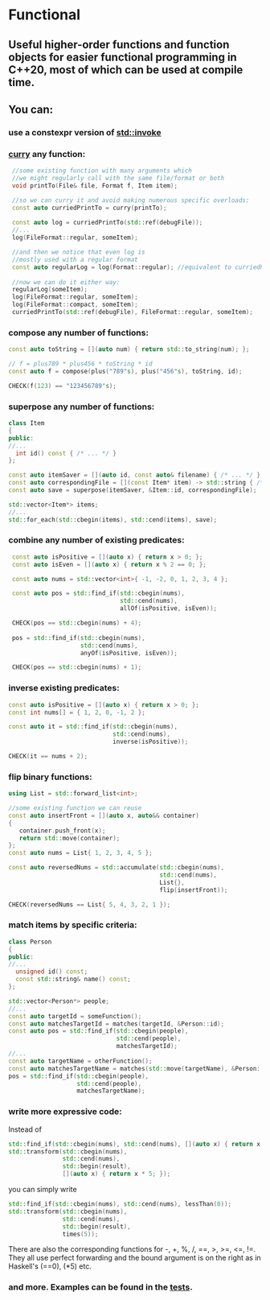 # Functional
## Useful higher-order functions and function objects for easier functional programming in C++20, most of which can be used at compile time.   

## You can:       
  ### use a constexpr version of [std::invoke](https://en.cppreference.com/w/cpp/utility/functional/invoke)   
  ### [curry](https://en.wikipedia.org/wiki/Currying) any function: 
   ```C++
    //some existing function with many arguments which
    //we might regularly call with the same file/format or both
    void printTo(File& file, Format f, Item item);
   
    //so we can curry it and avoid making numerous specific overloads:
    const auto curriedPrintTo = curry(printTo);
    
    const auto log = curriedPrintTo(std::ref(debugFile));
    //...
    log(FileFormat::regular, someItem);
   
    //and then we notice that even log is
    //mostly used with a regular format
    const auto regularLog = log(Format::regular); //equivalent to curriedPrintTo(std::ref(debugFile), Format::regular);
    
    //now we can do it either way:
    regularLog(someItem); 
    log(FileFormat::regular, someItem);
    log(FileFormat::compact, someItem);
    curriedPrintTo(std::ref(debugFile), FileFormat::regular, someItem);    
   ```
  ### compose any number of functions:  
  ```C++
  const auto toString = [](auto num) { return std::to_string(num); };

  // f = plus789 * plus456 * toString * id
  const auto f = compose(plus("789"s), plus("456"s), toString, id);
  
  CHECK(f(123) == "123456789"s);
  ```
  ### superpose any number of functions:  
  ```C++
class Item
{
public:
  //...
    int id() const { /* ... */ }
};

const auto itemSaver = [](auto id, const auto& filename) { /* ... */ };
const auto correspondingFile = [](const Item* item) -> std::string { /* ... */ };
const auto save = superpose(itemSaver, &Item::id, correspondingFile);

std::vector<Item*> items;
//...
std::for_each(std::cbegin(items), std::cend(items), save);
```
  ### combine any number of existing predicates:  
```C++
 const auto isPositive = [](auto x) { return x > 0; };
 const auto isEven = [](auto x) { return x % 2 == 0; };

 const auto nums = std::vector<int>{ -1, -2, 0, 1, 2, 3, 4 };

 const auto pos = std::find_if(std::cbegin(nums),
                               std::cend(nums),
                               allOf(isPositive, isEven));

 CHECK(pos == std::cbegin(nums) + 4);
 
 pos = std::find_if(std::cbegin(nums),
                    std::cend(nums),
                    anyOf(isPositive, isEven));

 CHECK(pos == std::cbegin(nums) + 1);
  ```
  ### inverse existing predicates:
  ```C++
  const auto isPositive = [](auto x) { return x > 0; };
  const int nums[] = { 1, 2, 0, -1, 2 };

  const auto it = std::find_if(std::cbegin(nums), 
                               std::cend(nums), 
                               inverse(isPositive));

  CHECK(it == nums + 2);
  ```
  ### flip binary functions:  
  ```C++
  using List = std::forward_list<int>;

  //some existing function we can reuse
  const auto insertFront = [](auto x, auto&& container)
  {
     container.push_front(x);
     return std::move(container);
  };
  const auto nums = List{ 1, 2, 3, 4, 5 };

  const auto reversedNums = std::accumulate(std::cbegin(nums),
                                            std::cend(nums),
                                            List{},
                                            flip(insertFront));

  CHECK(reversedNums == List{ 5, 4, 3, 2, 1 });
  ```
  ### match items by specific criteria:
  ```C++
  class Person
  {
  public:
  //...
    unsigned id() const;
    const std::string& name() const;
  };
  
  std::vector<Person*> people;
  //...
  const auto targetId = someFunction();
  const auto matchesTargetId = matches(targetId, &Person::id);
  const auto pos = std::find_if(std::cbegin(people),
                                std::cend(people),
                                matchesTargetId);
  //...
  const auto targetName = otherFunction();
  const auto matchesTargetName = matches(std::move(targetName), &Person::name);
  pos = std::find_if(std::cbegin(people),
                     std::cend(people),
                     matchesTargetName);
  ```
  
  ### write more expressive code:
  Instead of
  ```C++
  std::find_if(std::cbegin(nums), std::cend(nums), [](auto x) { return x < 0; });
  std::transform(std::cbegin(nums), 
                 std::cend(nums), 
                 std::begin(result),
                 [](auto x) { return x * 5; });
  ```
  you can simply write
  ```C++ 
  std::find_if(std::cbegin(nums), std::cend(nums), lessThan(0));
  std::transform(std::cbegin(nums), 
                 std::cend(nums), 
                 std::begin(result),
                 times(5));
  ```
  There are also the corresponding functions for -, +, %, /, ==, >, >=, <=, !=.
  They all use perfect forwarding and the bound argument is on the right as in Haskell's (==0), (*5) etc.
### and more. Examples can be found in the [tests](https://github.com/IDragnev/Functional/blob/master/tests/functional.cpp).